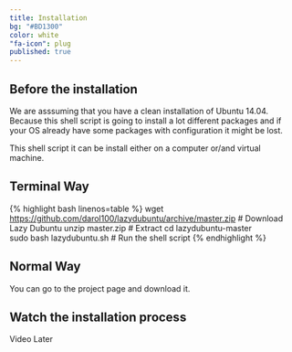 ```yaml
---
title: Installation
bg: "#BD1300"
color: white
"fa-icon": plug
published: true
---
```


## Before the installation

We are asssuming that you have a clean installation of Ubuntu 14.04. Because this shell script is going to install a lot different packages and if your OS already have some packages with configuration it might be lost.

This shell script it can be install either on a computer or/and virtual machine.

## Terminal Way

{% highlight bash linenos=table %}
wget https://github.com/darol100/lazydubuntu/archive/master.zip # Download Lazy Dubuntu
unzip master.zip  # Extract
cd lazydubuntu-master  
sudo bash lazydubuntu.sh  # Run the shell script
{% endhighlight %}

## Normal Way

You can go to the project page and download it.


## Watch the installation process

Video Later
